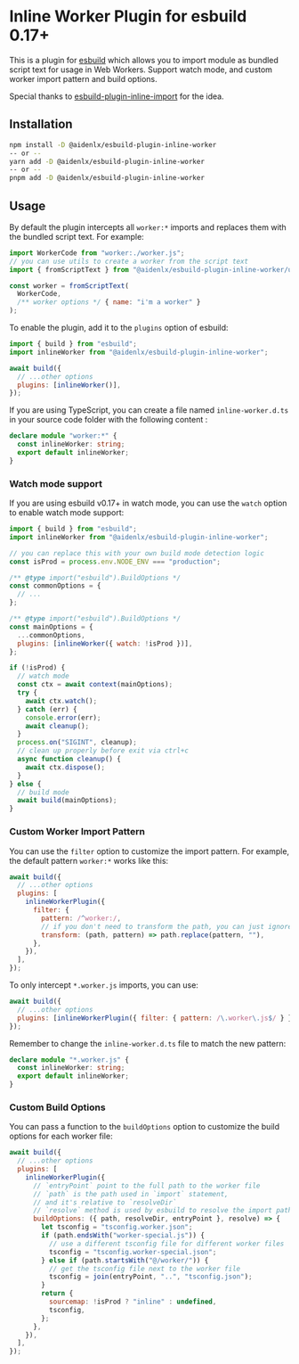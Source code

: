 # Inline Worker Plugin for esbuild 0.17+

This is a plugin for [esbuild](https://esbuild.github.io) which allows you to import module as bundled script text for usage in Web Workers. Support watch mode, and custom worker import pattern and build options.

Special thanks to [esbuild-plugin-inline-import](https://github.com/mitschabaude/esbuild-plugin-inline-worker) for the idea.

## Installation

```sh
npm install -D @aidenlx/esbuild-plugin-inline-worker
-- or --
yarn add -D @aidenlx/esbuild-plugin-inline-worker
-- or --
pnpm add -D @aidenlx/esbuild-plugin-inline-worker
```

## Usage

By default the plugin intercepts all `worker:*` imports and replaces them with the bundled script text. For example:

```js
import WorkerCode from "worker:./worker.js";
// you can use utils to create a worker from the script text
import { fromScriptText } from "@aidenlx/esbuild-plugin-inline-worker/utils";

const worker = fromScriptText(
  WorkerCode,
  /** worker options */ { name: "i'm a worker" }
);
```

To enable the plugin, add it to the `plugins` option of esbuild:

```js
import { build } from "esbuild";
import inlineWorker from "@aidenlx/esbuild-plugin-inline-worker";

await build({
  // ...other options
  plugins: [inlineWorker()],
});
```

If you are using TypeScript, you can create a file named `inline-worker.d.ts` in your source code folder with the following content :

```ts
declare module "worker:*" {
  const inlineWorker: string;
  export default inlineWorker;
}
```

### Watch mode support

If you are using esbuild v0.17+ in watch mode, you can use the `watch` option to enable watch mode support:

```js
import { build } from "esbuild";
import inlineWorker from "@aidenlx/esbuild-plugin-inline-worker";

// you can replace this with your own build mode detection logic
const isProd = process.env.NODE_ENV === "production";

/** @type import("esbuild").BuildOptions */
const commonOptions = {
  // ...
};

/** @type import("esbuild").BuildOptions */
const mainOptions = {
  ...commonOptions,
  plugins: [inlineWorker({ watch: !isProd })],
};

if (!isProd) {
  // watch mode
  const ctx = await context(mainOptions);
  try {
    await ctx.watch();
  } catch (err) {
    console.error(err);
    await cleanup();
  }
  process.on("SIGINT", cleanup);
  // clean up properly before exit via ctrl+c
  async function cleanup() {
    await ctx.dispose();
  }
} else {
  // build mode
  await build(mainOptions);
}
```

### Custom Worker Import Pattern

You can use the `filter` option to customize the import pattern. For example, the default pattern `worker:*` works like this:

```js
await build({
  // ...other options
  plugins: [
    inlineWorkerPlugin({
      filter: {
        pattern: /^worker:/,
        // if you don't need to transform the path, you can just ignore this option
        transform: (path, pattern) => path.replace(pattern, ""),
      },
    }),
  ],
});
```

To only intercept `*.worker.js` imports, you can use:

```js
await build({
  // ...other options
  plugins: [inlineWorkerPlugin({ filter: { pattern: /\.worker\.js$/ } })],
});
```

Remember to change the `inline-worker.d.ts` file to match the new pattern:

```ts
declare module "*.worker.js" {
  const inlineWorker: string;
  export default inlineWorker;
}
```

### Custom Build Options

You can pass a function to the `buildOptions` option to customize the build options for each worker file:

```js
await build({
  // ...other options
  plugins: [
    inlineWorkerPlugin({
      // `entryPoint` point to the full path to the worker file
      // `path` is the path used in `import` statement,
      // and it's relative to `resolveDir`
      // `resolve` method is used by esbuild to resolve the import paths
      buildOptions: ({ path, resolveDir, entryPoint }, resolve) => {
        let tsconfig = "tsconfig.worker.json";
        if (path.endsWith("worker-special.js")) {
          // use a different tsconfig file for different worker files
          tsconfig = "tsconfig.worker-special.json";
        } else if (path.startsWith("@/worker/")) {
          // get the tsconfig file next to the worker file
          tsconfig = join(entryPoint, "..", "tsconfig.json");
        }
        return {
          sourcemap: !isProd ? "inline" : undefined,
          tsconfig,
        };
      },
    }),
  ],
});
```
